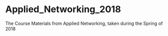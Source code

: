 # Applied_Networking_2018
The Course Materials from Applied Networking, taken during the Spring of 2018 
